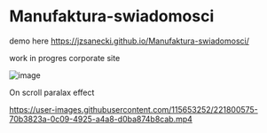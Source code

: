 # Manufaktura-swiadomosci

demo here https://jzsanecki.github.io/Manufaktura-swiadomosci/

work in progres corporate site

![image](https://user-images.githubusercontent.com/115653252/221800488-32fe7ed0-e660-4155-814f-1afcfea4548c.png)

On scroll paralax effect

https://user-images.githubusercontent.com/115653252/221800575-70b3823a-0c09-4925-a4a8-d0ba874b8cab.mp4




